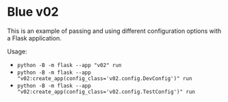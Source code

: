 # Blue v02

This is an example of passing and using different configuration options with a Flask application.

Usage:

- `python -B -m flask --app "v02" run`
- `python -B -m flask --app "v02:create_app(config_class='v02.config.DevConfig')" run`
- `python -B -m flask --app "v02:create_app(config_class='v02.config.TestConfig')" run`
